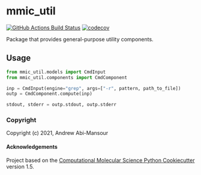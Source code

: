 mmic_util
==============================
[//]: # (Badges)
[![GitHub Actions Build Status](https://github.com/MolSSI/mmic_util/workflows/CI/badge.svg)](https://github.com/MolSSI/mmic_util/actions?query=workflow%3ACI)
[![codecov](https://codecov.io/gh/MolSSI/mmic_util/branch/main/graph/badge.svg)](https://codecov.io/gh/MolSSI/mmic_util/branch/main)

Package that provides general-purpose utility components.

## Usage
```python
from mmic_util.models import CmdInput
from mmic_util.components import CmdComponent

inp = CmdInput(engine="grep", args=["-r", pattern, path_to_file])
outp = CmdComponent.compute(inp)

stdout, stderr = outp.stdout, outp.stderr
```

### Copyright

Copyright (c) 2021, Andrew Abi-Mansour


#### Acknowledgements
 
Project based on the 
[Computational Molecular Science Python Cookiecutter](https://github.com/molssi/cookiecutter-cms) version 1.5.
